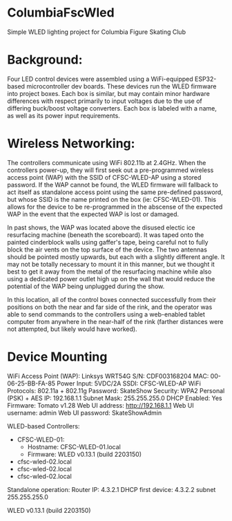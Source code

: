 # ColumbiaFscWled
Simple WLED lighting project for Columbia Figure Skating Club

# Background:
   Four LED control devices were assembled using a WiFi-equipped ESP32-based microcontroller dev boards.  These devices run the WLED firmware into project boxes.  Each box is similar, but may contain minor hardware differences with respect primarily to input voltages due to the use of differing buck/boost voltage converters.  Each box is labeled with a name, as well as its power input requirements.  

# Wireless Networking:
The controllers communicate using WiFi 802.11b at 2.4GHz.  When the controllers power-up, they will first seek out a pre-programmed wireless access point (WAP) with the SSID of CFSC-WLED-AP using a stored password.  If the WAP cannot be found, the WLED firmware will fallback to act itself as standalone access point using the same pre-defined password, but whose SSID is the name printed on the box (ie: CFSC-WLED-01).  This allows for the device to be re-programmed in the abscense of the expected WAP in the event that the expected WAP is lost or damaged.

In past shows, the WAP was located above the disused electic ice resurfacing machine (beneath the scoreboard).  It was taped onto the painted cinderblock walls using gaffer's tape, being careful not to fully block the air vents on the top surface of the device.  The two antennas should be pointed mostly upwards, but each with a slightly different angle.  It may not be totally necessary to mount it in this manner, but we thought it best to get it away from the metal of the resurfacing machine while also using a dedicated power outlet high up on the wall that would reduce the potential of the WAP being unplugged during the show.

In this location, all of the control boxes connected successfully from their positions on both the near and far side of the rink, and the operator was able to send commands to the controllers using a web-enabled tablet computer from anywhere in the near-half of the rink (farther distances were not attempted, but likely would have worked).

# Device Mounting



WiFi Access Point (WAP):
   Linksys WRT54G
   S/N: CDF003168204
   MAC: 00-06-25-BB-FA-85
   Power Input: 5VDC/2A
   SSDI: CFSC-WLED-AP
   WiFi Protocols: 802.11a + 802.11g
   Password: SkateShow
   Security: WPA2 Personal (PSK) + AES
   IP: 192.168.1.1
   Subnet Mask: 255.255.255.0
   DHCP Enabled: Yes
   Firmware: Tomato v1.28
   Web UI address: http://192.168.1.1
   Web UI username: admin 
   Web UI password: SkateShowAdmin

WLED-based Controllers:
- CFSC-WLED-01:
  - Hostname: CFSC-WLED-01.local
  - Firmware: WLED v0.13.1 (build 2203150)
- cfsc-wled-02.local
- cfsc-wled-02.local
- cfsc-wled-02.local


Standalone operation:
Router IP: 4.3.2.1
DHCP first device: 4.3.2.2
subnet 255.255.255.0


WLED v0.13.1 (build 2203150)
